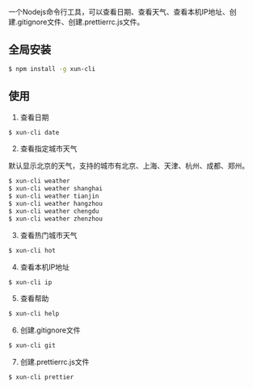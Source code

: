 一个Nodejs命令行工具，可以查看日期、查看天气、查看本机IP地址、创建.gitignore文件、创建.prettierrc.js文件。

## 全局安装

```bash
$ npm install -g xun-cli
```

## 使用 

1. 查看日期

```bash
$ xun-cli date
```

2. 查看指定城市天气

默认显示北京的天气，支持的城市有北京、上海、天津、杭州、成都、郑州。

```bash
$ xun-cli weather 
$ xun-cli weather shanghai
$ xun-cli weather tianjin
$ xun-cli weather hangzhou
$ xun-cli weather chengdu
$ xun-cli weather zhenzhou
```

3. 查看热门城市天气

```bash
$ xun-cli hot
```


4. 查看本机IP地址

```bash
$ xun-cli ip
```

5. 查看帮助 

```bash
$ xun-cli help
```

6. 创建.gitignore文件

```bash
$ xun-cli git
```

7. 创建.prettierrc.js文件
 
```
$ xun-cli prettier
```
